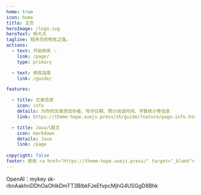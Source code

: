 ```yaml
---
home: true
icon: home
title: 主页
heroImage: /logo.svg
heroText: 杨大大
tagline: 程序员的修炼之路。
actions:
  - text: 开始修炼 💡
    link: /page/
    type: primary

  - text: 修炼指南
    link: /guide/

features:

  - title: 文章信息
    icon: info
    details: 为你的文章添加作者、写作日期、预计阅读时间、字数统计等信息
    link: https://theme-hope.vuejs.press/zh/guide/feature/page-info.html

  - title: Java八股文
    icon: markdown
    details: Java
    link: /page
	
copyright: false
footer: 使用 <a href="https://theme-hope.vuejs.press/" target="_blank">VuePress Theme Hope</a> 主题 | MIT 协议 ©鲁ICP备19028049号 2023-present 杨大大
---
```


OpenAI：mykey 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
